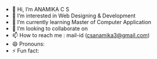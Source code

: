 - 👋 Hi, I’m ANAMIKA C S
- 👀 I’m interested in Web Designing & Development
- 🌱 I’m currently learning Master of Computer Application
- 💞️ I’m looking to collaborate on 
- 📫 How to reach me : mail-id (csanamika3@gmail.com)
- 😄 Pronouns: 
- ⚡ Fun fact: 

<!---
ANAMIKACS/ANAMIKACS is a ✨ special ✨ repository because its `README.md` (this file) appears on your GitHub profile.
You can click the Preview link to take a look at your changes.
--->
